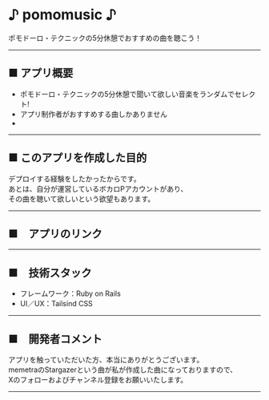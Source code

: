 # ♪ pomomusic ♪
ポモドーロ・テクニックの5分休憩でおすすめの曲を聴こう！

---

## ■ アプリ概要
- ポモドーロ・テクニックの5分休憩で聞いて欲しい音楽をランダムでセレクト!
- アプリ制作者がおすすめする曲しかありません
- 

---

## ■ このアプリを作成した目的
デプロイする経験をしたかったからです。  
あとは、自分が運営しているボカロPアカウントがあり、  
その曲を聴いて欲しいという欲望もあります。  

---

## ■　アプリのリンク

---

## ■　技術スタック
- フレームワーク：Ruby on Rails
- UI／UX：Tailsind CSS

---

## ■　開発者コメント
アプリを触っていただいた方、本当にありがとうございます。  
memetraのStargazerという曲が私が作成した曲になっておりますので、  
Xのフォローおよびチャンネル登録をお願いいたします。  

---